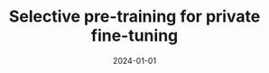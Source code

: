 ---
title: "Selective pre-training for private fine-tuning"
collection: publications
category: publications
permalink: /publication/2024-01-01-Selective-pre-training-for-private-fine-tuning
date: 2024-01-01
venue: 'Transactions on Machine Learning Research (TMLR)'
paperurl: 'https://arxiv.org/abs/2305.13865'
citation: ' Da Yu,  Sivakanth Gopi,  Janardhan Kulkarni,  Zinan Lin,  Saurabh Naik,  Tomasz Religa,  Jian Yin,  Huishuai Zhang, &quot;Selective pre-training for private fine-tuning.&quot; Transactions on Machine Learning Research (TMLR), 2024.'
---